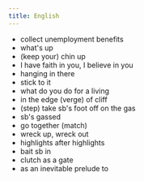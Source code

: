 ```yaml
---
title: English
---
```


- collect unemployment benefits
- what's up 
- (keep your) chin up
- I have faith in you, I believe in you
- hanging in there
- stick to it
- what do you do for a living
- in the edge (verge) of cliff
- (step) take sb's foot off on the gas
- sb's gassed
- go together (match)
- wreck up, wreck out
- highlights after highlights
- bait sb in
- clutch as a gate
- as an inevitable prelude to 

